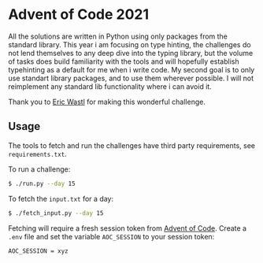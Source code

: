 # Advent of Code 2021

All the solutions are written in Python using only packages from the standard library.
This year i am focusing on type hinting, the challenges do not lend themselves to any deep dive into the typing library, but the volume of tasks does build familiarity with the tools and will hopefully establish typehinting as a default for me when i write code. My second goal is to only use standart library packages, and to use them wherever possible. I will not reimplement any standard lib functionality where i can avoid it.

Thank you to [Eric Wastl](http://was.tl/) for making this wonderful challenge.

## Usage

The tools to fetch and run the challenges have third party requirements, see `requirements.txt`.


To run a challenge:
```sh
$ ./run.py --day 15
```

To fetch the `input.txt` for a day:
```sh
$ ./fetch_input.py --day 15
```

Fetching will require a fresh session token from [Advent of Code](https://adventofcode.com). Create a `.env` file and set the variable `AOC_SESSION` to your session token:

```sh
AOC_SESSION = xyz
```
